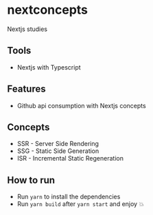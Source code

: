 # nextconcepts
Nextjs studies

## Tools
* Nextjs with Typescript

## Features
* Github api consumption with Nextjs concepts

## Concepts
* SSR - Server Side Rendering
* SSG - Static Side Generation
* ISR - Incremental Static Regeneration 

## How to run
* Run `yarn` to install the dependencies
* Run `yarn build` after `yarn start` and enjoy 💥
